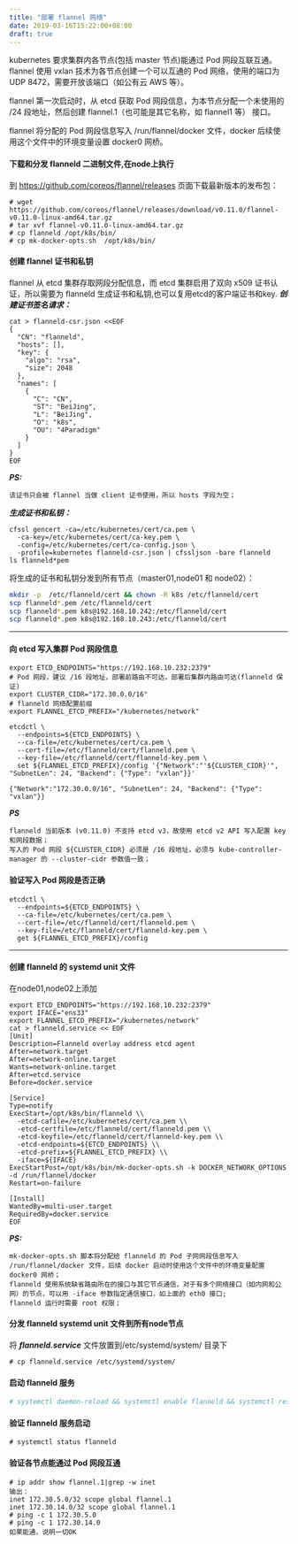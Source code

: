 ```yaml
---
title: "部署 flannel 网络"
date: 2019-03-16T15:22:00+08:00
draft: true
---
```


kubernetes 要求集群内各节点(包括 master 节点)能通过 Pod 网段互联互通。flannel 使用 vxlan 技术为各节点创建一个可以互通的 Pod 网络，使用的端口为 UDP 8472，需要开放该端口（如公有云 AWS 等）。

flannel 第一次启动时，从 etcd 获取 Pod 网段信息，为本节点分配一个未使用的 /24 段地址，然后创建 flannel.1（也可能是其它名称，如 flannel1 等） 接口。

flannel 将分配的 Pod 网段信息写入 /run/flannel/docker 文件，docker 后续使用这个文件中的环境变量设置 docker0 网桥。

#### 下载和分发 flanneld 二进制文件,在node上执行
到 https://github.com/coreos/flannel/releases 页面下载最新版本的发布包：
```
# wget https://github.com/coreos/flannel/releases/download/v0.11.0/flannel-v0.11.0-linux-amd64.tar.gz
# tar xvf flannel-v0.11.0-linux-amd64.tar.gz
# cp flanneld /opt/k8s/bin/
# cp mk-docker-opts.sh  /opt/k8s/bin/
```

#### 创建 flannel 证书和私钥
flannel 从 etcd 集群存取网段分配信息，而 etcd 集群启用了双向 x509 证书认证，所以需要为 flanneld 生成证书和私钥,也可以复用etcd的客户端证书和key.
***创建证书签名请求：***
```
cat > flanneld-csr.json <<EOF
{
  "CN": "flanneld",
  "hosts": [],
  "key": {
    "algo": "rsa",
    "size": 2048
  },
  "names": [
    {
      "C": "CN",
      "ST": "BeiJing",
      "L": "BeiJing",
      "O": "k8s",
      "OU": "4Paradigm"
    }
  ]
}
EOF
```
***PS:***
```
该证书只会被 flannel 当做 client 证书使用，所以 hosts 字段为空；
```
***生成证书和私钥：***
```
cfssl gencert -ca=/etc/kubernetes/cert/ca.pem \
  -ca-key=/etc/kubernetes/cert/ca-key.pem \
  -config=/etc/kubernetes/cert/ca-config.json \
  -profile=kubernetes flanneld-csr.json | cfssljson -bare flanneld
ls flanneld*pem
```

将生成的证书和私钥分发到所有节点（master01,node01 和 node02）：
```bash
mkdir -p  /etc/flanneld/cert && chown -R k8s /etc/flanneld/cert
scp flanneld*.pem /etc/flanneld/cert
scp flanneld*.pem k8s@192.168.10.242:/etc/flanneld/cert
scp flanneld*.pem k8s@192.168.10.243:/etc/flanneld/cert
```
-----

#### 向 etcd 写入集群 Pod 网段信息
````
export ETCD_ENDPOINTS="https://192.168.10.232:2379"
# Pod 网段，建议 /16 段地址，部署前路由不可达，部署后集群内路由可达(flanneld 保证)
export CLUSTER_CIDR="172.30.0.0/16"
# flanneld 网络配置前缀
export FLANNEL_ETCD_PREFIX="/kubernetes/network"

etcdctl \
  --endpoints=${ETCD_ENDPOINTS} \
  --ca-file=/etc/kubernetes/cert/ca.pem \
  --cert-file=/etc/flanneld/cert/flanneld.pem \
  --key-file=/etc/flanneld/cert/flanneld-key.pem \
  set ${FLANNEL_ETCD_PREFIX}/config '{"Network":"'${CLUSTER_CIDR}'", "SubnetLen": 24, "Backend": {"Type": "vxlan"}}'

{"Network":"172.30.0.0/16", "SubnetLen": 24, "Backend": {"Type": "vxlan"}}
````
***PS***
```
flanneld 当前版本 (v0.11.0) 不支持 etcd v3，故使用 etcd v2 API 写入配置 key 和网段数据；
写入的 Pod 网段 ${CLUSTER_CIDR} 必须是 /16 段地址，必须与 kube-controller-manager 的 --cluster-cidr 参数值一致；
```
#### 验证写入 Pod 网段是否正确
```
etcdctl \
  --endpoints=${ETCD_ENDPOINTS} \
  --ca-file=/etc/kubernetes/cert/ca.pem \
  --cert-file=/etc/flanneld/cert/flanneld.pem \
  --key-file=/etc/flanneld/cert/flanneld-key.pem \
  get ${FLANNEL_ETCD_PREFIX}/config
```
----

#### 创建 flanneld 的 systemd unit 文件
在node01,node02上添加
```
export ETCD_ENDPOINTS="https://192.168.10.232:2379"
export IFACE="ens33"
export FLANNEL_ETCD_PREFIX="/kubernetes/network"
cat > flanneld.service << EOF
[Unit]
Description=Flanneld overlay address etcd agent
After=network.target
After=network-online.target
Wants=network-online.target
After=etcd.service
Before=docker.service

[Service]
Type=notify
ExecStart=/opt/k8s/bin/flanneld \\
  -etcd-cafile=/etc/kubernetes/cert/ca.pem \\
  -etcd-certfile=/etc/flanneld/cert/flanneld.pem \\
  -etcd-keyfile=/etc/flanneld/cert/flanneld-key.pem \\
  -etcd-endpoints=${ETCD_ENDPOINTS} \\
  -etcd-prefix=${FLANNEL_ETCD_PREFIX} \\
  -iface=${IFACE}
ExecStartPost=/opt/k8s/bin/mk-docker-opts.sh -k DOCKER_NETWORK_OPTIONS -d /run/flannel/docker
Restart=on-failure

[Install]
WantedBy=multi-user.target
RequiredBy=docker.service
EOF
```
***PS:***
```
mk-docker-opts.sh 脚本将分配给 flanneld 的 Pod 子网网段信息写入 /run/flannel/docker 文件，后续 docker 启动时使用这个文件中的环境变量配置 docker0 网桥；
flanneld 使用系统缺省路由所在的接口与其它节点通信，对于有多个网络接口（如内网和公网）的节点，可以用 -iface 参数指定通信接口，如上面的 eth0 接口;
flanneld 运行时需要 root 权限；
```

#### 分发 flanneld systemd unit 文件到所有node节点
将 ***flanneld.service*** 文件放置到/etc/systemd/system/ 目录下
```
# cp flanneld.service /etc/systemd/system/
```

#### 启动 flanneld 服务
```bash
# systemctl daemon-reload && systemctl enable flanneld && systemctl restart flanneld
```

#### 验证 flanneld 服务启动
```
# systemctl status flanneld
```

#### 验证各节点能通过 Pod 网段互通
```
# ip addr show flannel.1|grep -w inet
输出：
inet 172.30.5.0/32 scope global flannel.1
inet 172.30.14.0/32 scope global flannel.1
# ping -c 1 172.30.5.0
# ping -c 1 172.30.14.0
如果能通，说明一切OK
```
